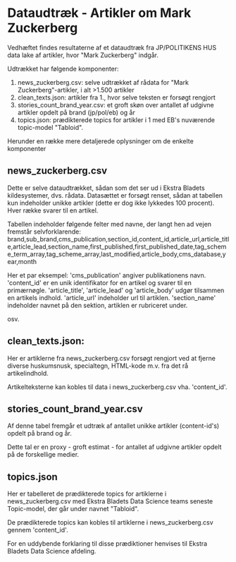 # Dataudtræk - Artikler om Mark Zuckerberg

Vedhæftet findes resultaterne af et dataudtræk fra JP/POLITIKENS HUS data lake af artikler, hvor 
"Mark Zuckerberg" indgår.

Udtrækket har følgende komponenter:

1. news_zuckerberg.csv: selve udtrækket af rådata for "Mark Zuckerberg"-artikler, i alt >1.500 artikler
2. clean_texts.json: artikler fra 1., hvor selve teksten er forsøgt rengjort
3. stories_count_brand_year.csv: et groft skøn over antallet af udgivne artikler opdelt på brand (jp/pol/eb) og år
4. topics.json: prædikterede topics for artikler i 1 med EB's nuværende topic-model "Tabloid".

Herunder en række mere detaljerede oplysninger om de enkelte komponenter

## news_zuckerberg.csv

Dette er selve dataudtrækket, sådan som det ser ud i Ekstra Bladets kildesystemer, dvs. rådata. Datasættet
er forsøgt renset, sådan at tabellen kun indeholder unikke artikler (dette er dog ikke lykkedes 100 procent).
Hver række svarer til en artikel.

Tabellen indeholder følgende felter med navne, der langt hen ad vejen fremstår selvforklarende:
brand,sub_brand,cms_publication,section_id,content_id,article_url,article_title,article_lead,section_name,first_published,first_published_date,tag_scheme_term_array,tag_scheme_array,last_modified,article_body,cms_database,year,month

Her et par eksempel:
'cms_publication' angiver publikationens navn. 
'content_id' er en unik identifikator for en artikel og svarer til en primærnøgle.
'article_title', 'article_lead' og 'article_body' udgør tilsammen en artikels indhold.
'article_url' indeholder url til artiklen.
'section_name' indeholder navnet på den sektion, artiklen er rubriceret under.

osv.

## clean_texts.json:

Her er artiklerne fra news_zuckerberg.csv forsøgt rengjort ved at fjerne diverse huskumsnusk, specialtegn,
HTML-kode m.v. fra det rå artikelindhold.

Artikelteksterne kan kobles til data i news_zuckerberg.csv vha. 'content_id'.

## stories_count_brand_year.csv

Af denne tabel fremgår et udtræk af antallet unikke artikler (content-id's) opdelt på brand og år.

Dette tal er en proxy - groft estimat - for antallet af udgivne artikler opdelt på de forskellige medier.

## topics.json

Her er tabelleret de prædikterede topics for artiklerne i news_zuckerberg.csv med Ekstra Bladets Data
Science teams seneste Topic-model, der går under navnet "Tabloid".

De prædikterede topics kan kobles til artiklerne i news_zuckerberg.csv gennem 'content_id'.

For en uddybende forklaring til disse prædiktioner henvises til Ekstra Bladets Data Science afdeling.




























